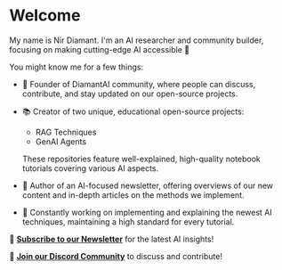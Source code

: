 # Welcome
My name is Nir Diamant. I'm an AI researcher and community builder, focusing on making cutting-edge AI accessible 🤖

You might know me for a few things:
* 💎 Founder of DiamantAI community, where people can discuss, contribute, and stay updated on our open-source projects.
* 📚 Creator of two unique, educational open-source projects:
   * RAG Techniques
   * GenAI Agents
  
  These repositories feature well-explained, high-quality notebook tutorials covering various AI aspects.
* 📧 Author of an AI-focused newsletter, offering overviews of our new content and in-depth articles on the methods we implement.
* 🚀 Constantly working on implementing and explaining the newest AI techniques, maintaining a high standard for every tutorial.

📢 **[Subscribe to our Newsletter](https://diamantai.substack.com/)** for the latest AI insights!

🤝 **[Join our Discord Community](https://discord.gg/cA6Aa4uyDX)** to discuss and contribute!
